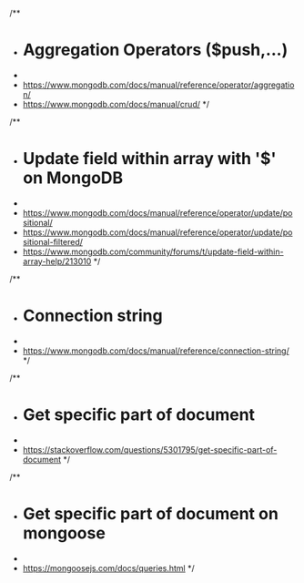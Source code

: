 /**
* # Aggregation Operators ($push,...)
*
* https://www.mongodb.com/docs/manual/reference/operator/aggregation/
* https://www.mongodb.com/docs/manual/crud/
*/

/**
* # Update field within array with '$' on MongoDB
*
* https://www.mongodb.com/docs/manual/reference/operator/update/positional/
* https://www.mongodb.com/docs/manual/reference/operator/update/positional-filtered/
* https://www.mongodb.com/community/forums/t/update-field-within-array-help/213010
*/

/**
* # Connection string
*
* https://www.mongodb.com/docs/manual/reference/connection-string/
*/

/**
* # Get specific part of document
*
* https://stackoverflow.com/questions/5301795/get-specific-part-of-document
*/

/**
* # Get specific part of document on mongoose
*
* https://mongoosejs.com/docs/queries.html
*/
